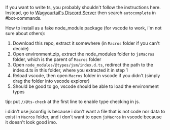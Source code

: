 If you want to write ts, you probably shouldn't follow the instructions here. Instead, go to [Wagyourtail's Discord Server](https://github.com/JsMacros/JsMacros?tab=readme-ov-file#jsmacros) then search `autocomplete` in #bot-commands.

How to install as a fake node_module package (for vscode to work, i'm not sure about others):
1. Download this repo, extract it somewhere (in `Macros` folder if you can't decide)
2. Open environment.zip, extract the node_modules folder to `jsMacros` folder, which is the parent of `Macros` folder
3. Open `node_modules/@types/jsm/index.d.ts`, redirect the path to the index.d.ts in this folder, where you extracted it in step 1
4. Reload vscode, then open `Macros` folder in vscode if you didn't (simply drag the folder into vscode explorer)
5. Should be good to go, vscode should be able to load the environment types

tip: put `//@ts-check` at the first line to enable type checking in js.

i didn't use jsconfig is because i don't want a file that is not code nor data to exist in `Macros` folder, and i don't want to open `jsMacros` in vscode because it doesn't look good imo.

